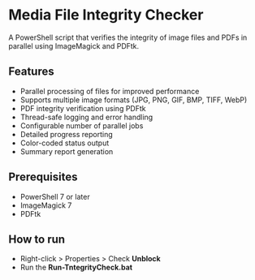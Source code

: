 # Media File Integrity Checker

A PowerShell script that verifies the integrity of image files and PDFs in parallel using ImageMagick and PDFtk.

## Features

- Parallel processing of files for improved performance
- Supports multiple image formats (JPG, PNG, GIF, BMP, TIFF, WebP)
- PDF integrity verification using PDFtk
- Thread-safe logging and error handling
- Configurable number of parallel jobs
- Detailed progress reporting
- Color-coded status output
- Summary report generation

## Prerequisites

- PowerShell 7 or later
- ImageMagick 7
- PDFtk

## How to run

- Right-click > Properties > Check **Unblock**
- Run the **Run-TntegrityCheck.bat**
